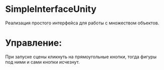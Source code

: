 # SimpleInterfaceUnity  
Реализация простого интерфейса для работы с множеством объектов.
# Управление:  
При запуске сцены кликнуть на прямоугольные кнопки, тогда фигуры под ними и сами кнопки исчезнут. 
